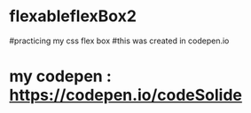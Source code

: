 # flexableflexBox2
#practicing my css flex box
#this was created in codepen.io
# my codepen : https://codepen.io/codeSolide
